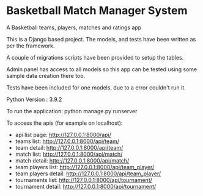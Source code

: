# Basketball Match Manager System

A Basketball teams, players, matches and ratings app

This is a Django based project. The models, and tests have been written as per the framework.

A couple of migrations scripts have been provided to setup the tables.

Admin panel has access to all models so this app can be tested using some sample data creation there too.

Tests have been included for one models, due to a error couldn't run it.

Python Version : 3.9.2


To run the application:
python manage.py runserver


To access the apis (for example on localhost):
  * api list page: http://127.0.0.1:8000/api/
  * teams list: http://127.0.0.1:8000/api/team/
  * team detail: http://127.0.0.1:8000/api/team/<id>
  * match list: http://127.0.0.1:8000/api/match/
  * match detail: http://127.0.0.1:8000/api/match/<id>
  * team players list: http://127.0.0.1:8000/api/team_player/
  * team players detail: http://127.0.0.1:8000/api/team_player/<id>
  * tournaments list: http://127.0.0.1:8000/api/tournament/
  * tournament detail: http://127.0.0.1:8000/api/tournament/<id>

